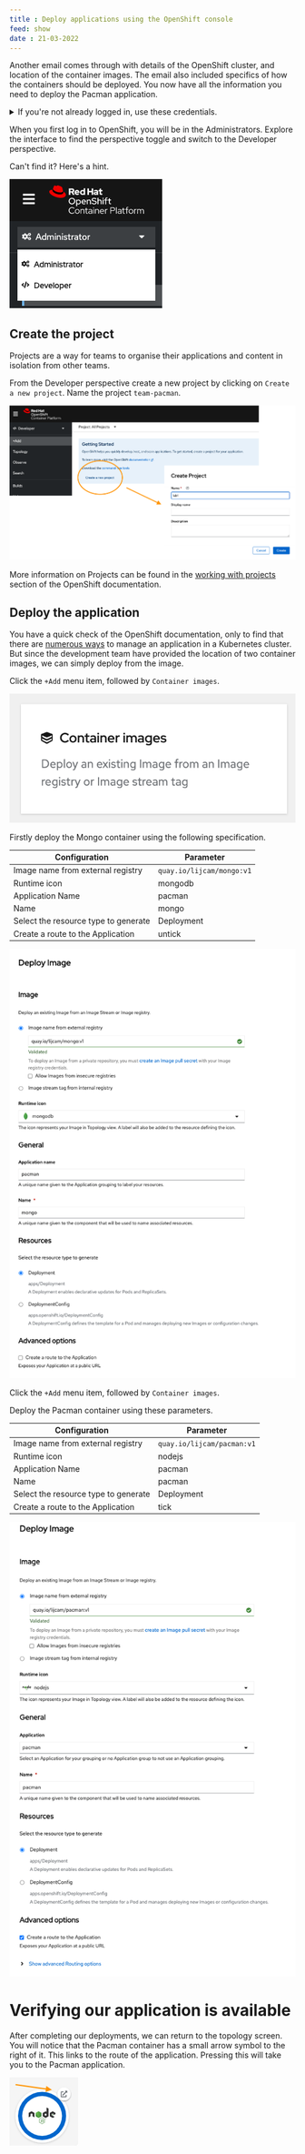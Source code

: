 ```yaml
---
title : Deploy applications using the OpenShift console
feed: show
date : 21-03-2022
---
```


Another email comes through with details of the OpenShift cluster, and location of the container images.
The email also included specifics of how the containers should be deployed.
You now have all the information you need to deploy the Pacman application.

<details><summary>If you're not already logged in, use these credentials.</summary>
<pre>
  username: admin
  password: admin
</pre>
</details>


When you first log in to OpenShift, you will be in the Administrators. Explore the interface to find the perspective toggle and switch to the Developer perspective.

Can't find it? Here's a hint.

![perspective-toggle](../assets/img/perspective-toggle.png)


## Create the project

Projects are a way for teams to organise their applications and content in isolation from other teams.

From the Developer perspective create a new project by clicking on `Create a new project`.
Name the project `team-pacman`.

![New Project](../assets/img/create-new-project.png)

More information on Projects can be found in the [working with projects](https://docs.openshift.com/container-platform/4.10/applications/projects/working-with-projects.html "Red Hat OpenShift documentation") section of the OpenShift documentation.

## Deploy the application

You have a quick check of the OpenShift documentation, only to find that there are [numerous ways](https://docs.openshift.com/container-platform/4.10/applications/creating_applications/odc-creating-applications-using-developer-perspective.html "Red Hat OpenShift documentation") to manage an application in a Kubernetes cluster. But since the development team have provided the location of two container images, we can simply deploy from the image.

Click the `+Add` menu item, followed by `Container images`.

![Container image](../assets/img/container-images.png)

Firstly deploy the Mongo container using the following specification.



| Configuration                        | Parameter                 |
|--------------------------------------|---------------------------|
| Image name from external registry    | `quay.io/lijcam/mongo:v1` |
| Runtime icon                         | mongodb                   |
| Application Name                     | pacman                    |
| Name                                 | mongo                     |
| Select the resource type to generate | Deployment                |
| Create a route to the Application    | untick                    |

![Deploy Mongo](../assets/img/deploy-mongo.png)

Click the `+Add` menu item, followed by `Container images`.

Deploy the Pacman container using these parameters.

| Configuration                        | Parameter                  |
|--------------------------------------|----------------------------|
| Image name from external registry    | `quay.io/lijcam/pacman:v1` |
| Runtime icon                         | nodejs                     |
| Application Name                     | pacman                     |
| Name                                 | pacman                     |
| Select the resource type to generate | Deployment                 |
| Create a route to the Application    | tick                       |

![Deploy Pacman](../assets/img/deploy-pacman.png)

# Verifying our application is available

After completing our deployments, we can return to the topology screen. You will notice that the Pacman container has a small arrow symbol to the right of it. This links to the route of the application. Pressing this will take you to the Pacman application.

![Pacman route](../assets/img/launch-route.png)